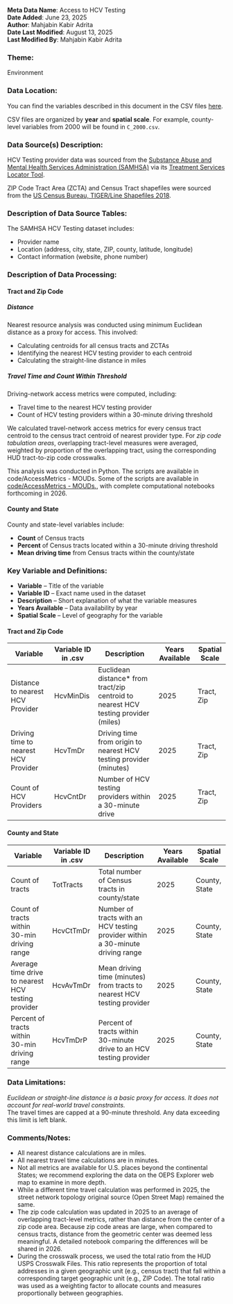 **Meta Data Name**: Access to HCV Testing  
**Date Added**: June 23, 2025  
**Author**: Mahjabin Kabir Adrita  
**Date Last Modified**: August 13, 2025  
**Last Modified By**: Mahjabin Kabir Adrita  

### Theme:  
Environment  

### Data Location:  
You can find the variables described in this document in the CSV files [here](https://oeps.healthyregions.org/download).  

CSV files are organized by **year** and **spatial scale**. For example, county-level variables from 2000 will be found in `C_2000.csv`.  

### Data Source(s) Description:  
HCV Testing provider data was sourced from the [Substance Abuse and Mental Health Services Administration (SAMHSA)](https://www.samhsa.gov/) via its [Treatment Services Locator Tool](https://findtreatment.samhsa.gov/locator).  

ZIP Code Tract Area (ZCTA) and Census Tract shapefiles were sourced from the [US Census Bureau, TIGER/Line Shapefiles 2018](https://www.census.gov/geographies/mapping-files/time-series/geo/carto-boundary-file.html).

### Description of Data Source Tables:  
The SAMHSA HCV Testing dataset includes:  
- Provider name  
- Location (address, city, state, ZIP, county, latitude, longitude)  
- Contact information (website, phone number)  

### Description of Data Processing:  

#### Tract and Zip Code  

##### Distance  
Nearest resource analysis was conducted using minimum Euclidean distance as a proxy for access. This involved:  
- Calculating centroids for all census tracts and ZCTAs  
- Identifying the nearest HCV testing provider to each centroid  
- Calculating the straight-line distance in miles  

##### Travel Time and Count Within Threshold  
Driving-network access metrics were computed, including:  
- Travel time to the nearest HCV testing provider  
- Count of HCV testing providers within a 30-minute driving threshold  

We calculated travel-network access metrics for every census tract centroid to the census tract centroid of nearest provider type. For *zip code tabulation areas*, overlapping tract-level measures were averaged, weighted by proportion of the overlapping tract, using the corresponding HUD tract-to-zip code crosswalks. 

This analysis was conducted in Python. The scripts are available in code/AccessMetrics - MOUDs. Some of the scripts are available in [code/AccessMetrics - MOUDs.](https://github.com/GeoDaCenter/opioid-policy-scan/tree/fc3d94053dd1941a96a5945d73cc6f4845453484/code/Access%20Metrics%20-%20MOUD), with complete computational notebooks forthcoming in 2026.

#### County and State  
County and state-level variables include:  
- **Count** of Census tracts  
- **Percent** of Census tracts located within a 30-minute driving threshold  
- **Mean driving time** from Census tracts within the county/state  

### Key Variable and Definitions:

- **Variable** – Title of the variable  
- **Variable ID** – Exact name used in the dataset  
- **Description** – Short explanation of what the variable measures  
- **Years Available** – Data availability by year  
- **Spatial Scale** – Level of geography for the variable  

#### Tract and Zip Code

| Variable                          | Variable ID in .csv | Description | Years Available | Spatial Scale |
|----------------------------------|----------------------|-----------------------------------------------------------------------------|------------------|----------------|
| Distance to nearest HCV Provider  | HcvMinDis | Euclidean distance* from tract/zip centroid to nearest HCV testing provider (miles) | 2025 | Tract, Zip     |
| Driving time to nearest HCV Provider | HcvTmDr | Driving time from origin to nearest HCV testing provider (minutes)                  | 2025 | Tract, Zip     |
| Count of HCV Providers            | HcvCntDr | Number of HCV testing providers within a 30-minute drive                             | 2025 | Tract, Zip     |

#### County and State

| Variable                                   | Variable ID in .csv | Description                                                                     | Years Available | Spatial Scale |
|-------------------------------------------|----------------------|----------------------------------------------------------------------------------|------------------|----------------|
| Count of tracts                           | TotTracts | Total number of Census tracts in county/state                                   | 2025 | County, State  |
| Count of tracts within 30-min driving range | HcvCtTmDr | Number of tracts with an HCV testing provider within a 30-minute driving range           | 2025 | County, State  |
| Average time drive to nearest HCV testing provider | HcvAvTmDr | Mean driving time (minutes) from tracts to nearest HCV testing provider                  | 2025 | County, State  |
| Percent of tracts within 30-min driving range | HcvTmDrP | Percent of tracts within 30-minute drive to an HCV testing provider                      | 2025 | County, State  |

### Data Limitations:  
*Euclidean or straight-line distance is a basic proxy for access. It does not account for real-world travel constraints.*  
The travel times are capped at a 90-minute threshold. Any data exceeding this limit is left blank.

### Comments/Notes:  
* All nearest distance calculations are in miles. 
* All nearest travel time calculations are in minutes.
* Not all metrics are available for U.S. places beyond the continental States; we recommend exploring the data on the OEPS Explorer web map to examine in more depth.
* While a different time travel calculation was performed in 2025, the street network topology original source (Open Street Map) remained the same.
* The zip code calculation was updated in 2025 to an average of overlapping tract-level metrics, rather than distance from the center of a zip code area. Because zip code areas are large, when compared to census tracts, distance from the geometric center was deemed less meaningful. A detailed notebook comparing the differences will be shared in 2026.
* During the crosswalk process, we used the total ratio from the HUD USPS Crosswalk Files. This ratio represents the proportion of total addresses in a given geographic unit (e.g., census tract) that fall within a corresponding target geographic unit (e.g., ZIP Code). The total ratio was used as a weighting factor to allocate counts and measures proportionally between geographies.
